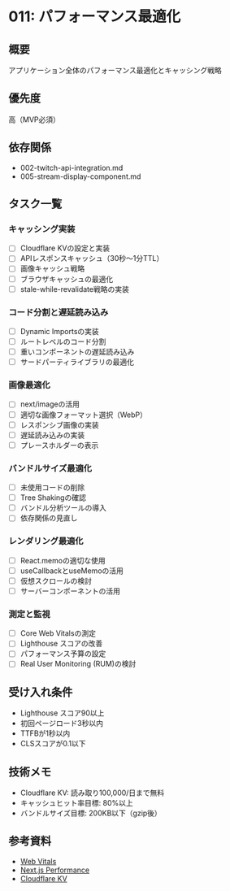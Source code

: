 # 011: パフォーマンス最適化

## 概要
アプリケーション全体のパフォーマンス最適化とキャッシング戦略

## 優先度
高（MVP必須）

## 依存関係
- 002-twitch-api-integration.md
- 005-stream-display-component.md

## タスク一覧

### キャッシング実装
- [ ] Cloudflare KVの設定と実装
- [ ] APIレスポンスキャッシュ（30秒〜1分TTL）
- [ ] 画像キャッシュ戦略
- [ ] ブラウザキャッシュの最適化
- [ ] stale-while-revalidate戦略の実装

### コード分割と遅延読み込み
- [ ] Dynamic Importsの実装
- [ ] ルートレベルのコード分割
- [ ] 重いコンポーネントの遅延読み込み
- [ ] サードパーティライブラリの最適化

### 画像最適化
- [ ] next/imageの活用
- [ ] 適切な画像フォーマット選択（WebP）
- [ ] レスポンシブ画像の実装
- [ ] 遅延読み込みの実装
- [ ] プレースホルダーの表示

### バンドルサイズ最適化
- [ ] 未使用コードの削除
- [ ] Tree Shakingの確認
- [ ] バンドル分析ツールの導入
- [ ] 依存関係の見直し

### レンダリング最適化
- [ ] React.memoの適切な使用
- [ ] useCallbackとuseMemoの活用
- [ ] 仮想スクロールの検討
- [ ] サーバーコンポーネントの活用

### 測定と監視
- [ ] Core Web Vitalsの測定
- [ ] Lighthouse スコアの改善
- [ ] パフォーマンス予算の設定
- [ ] Real User Monitoring (RUM)の検討

## 受け入れ条件
- Lighthouse スコア90以上
- 初回ページロード3秒以内
- TTFBが1秒以内
- CLSスコアが0.1以下

## 技術メモ
- Cloudflare KV: 読み取り100,000/日まで無料
- キャッシュヒット率目標: 80%以上
- バンドルサイズ目標: 200KB以下（gzip後）

## 参考資料
- [Web Vitals](https://web.dev/vitals/)
- [Next.js Performance](https://nextjs.org/docs/app/building-your-application/optimizing/performance)
- [Cloudflare KV](https://developers.cloudflare.com/workers/runtime-apis/kv/)